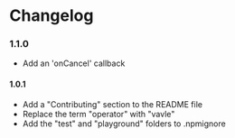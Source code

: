 # Changelog

### 1.1.0
- Add an 'onCancel' callback

#### 1.0.1
- Add a "Contributing" section to the README file
- Replace the term "operator" with "vavle"
- Add the "test" and "playground" folders to .npmignore
